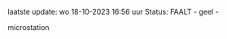 laatste update: 
wo 18-10-2023 16:56   uur 
Status: FAALT - geel - 
<div class="service Y">microstation</div>